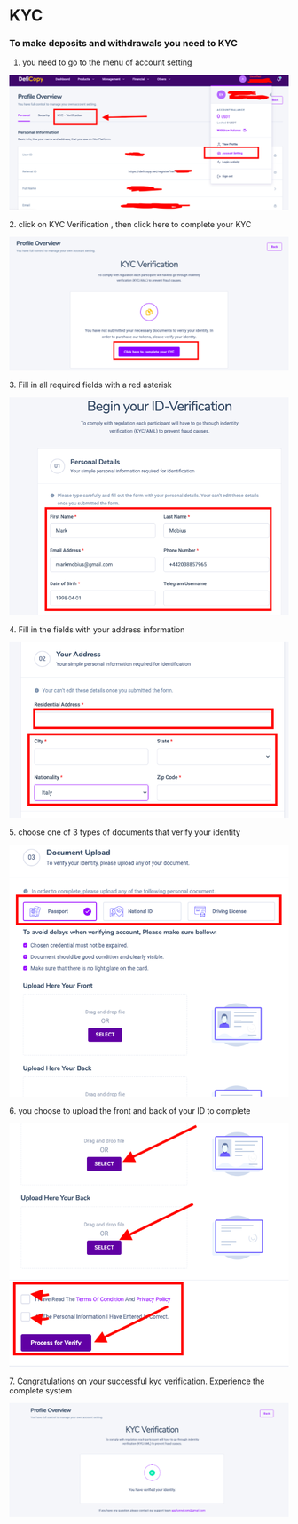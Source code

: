 # KYC

### To make deposits and withdrawals you need to KYC

1. you need to go to the menu of account setting

![](.gitbook/assets/kyc1.png)

2\. click on KYC Verification , then click here to complete your KYC&#x20;

![](.gitbook/assets/kyc2.png)

3\. Fill in all required fields with a red asterisk

![](.gitbook/assets/kyc3.png)

4\. Fill in the fields with your address information

![](.gitbook/assets/kyc4.png)

5\. choose one of 3 types of documents that verify your identity

![](.gitbook/assets/kyc5.png)



6\. you choose to upload the front and back of your ID to complete

![](.gitbook/assets/kyc6.png)



7\. Congratulations on your successful kyc verification. Experience the complete system

![](.gitbook/assets/kyc7.png)

